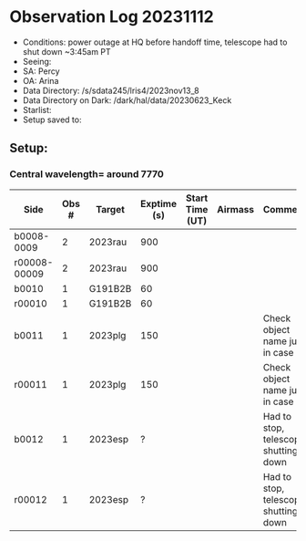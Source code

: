# Observation Log 20231112

* Conditions: power outage at HQ before handoff time, telescope had to shut down ~3:45am PT
* Seeing:
* SA: Percy
* OA: Arina
* Data Directory: /s/sdata245/lris4/2023nov13_8
* Data Directory on Dark: /dark/hal/data/20230623_Keck
* Starlist: 
* Setup saved to: 

## Setup: 

    
### Central wavelength= around 7770


| Side | Obs #     | Target    | Exptime (s) | Start Time (UT) | Airmass | Comments                                                   |
|------|-----------|-----------|-------------|-----------------|---------|------------------------------------------------------------|
|b0008-0009|2|2023rau        |900| |||
|r00008-00009|2|2023rau        |900| |||
|b0010|1|G191B2B        |60| |||
|r00010|1|G191B2B        |60| |||
|b0011|1|2023plg        |150| ||Check object name just in case|
|r00011|1|2023plg        |150| ||Check object name just in case|
|b0012|1|2023esp        |?| ||Had to stop, telescope shutting down|
|r00012|1|2023esp        |?| ||Had to stop, telescope shutting down|
